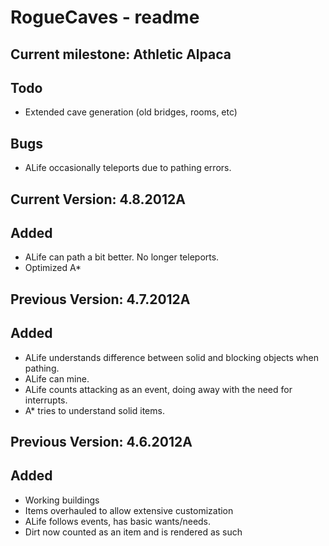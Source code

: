 RogueCaves - readme
===================

Current milestone: Athletic Alpaca
----------------------------------
Todo
----
* Extended cave generation (old bridges, rooms, etc)

Bugs
----
* ALife occasionally teleports due to pathing errors.

Current Version: 4.8.2012A
--------------------------
Added
-----
* ALife can path a bit better. No longer teleports.
* Optimized A*

Previous Version: 4.7.2012A
--------------------------
Added
-----
* ALife understands difference between solid and blocking objects when pathing.
* ALife can mine.
* ALife counts attacking as an event, doing away with the need for interrupts.
* A* tries to understand solid items.

Previous Version: 4.6.2012A
---------------------------
Added
-----
* Working buildings
* Items overhauled to allow extensive customization
* ALife follows events, has basic wants/needs.
* Dirt now counted as an item and is rendered as such

